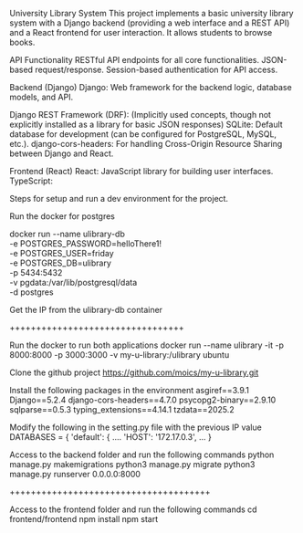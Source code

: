 University Library System
This project implements a basic university library system with a Django backend (providing a web interface and a REST API) and a React frontend for user interaction. It allows students to browse books.

API Functionality
RESTful API endpoints for all core functionalities.
JSON-based request/response.
Session-based authentication for API access.


Backend (Django)
Django: Web framework for the backend logic, database models, and API.

Django REST Framework (DRF): (Implicitly used concepts, though not explicitly installed as a library for basic JSON responses)
SQLite: Default database for development (can be configured for PostgreSQL, MySQL, etc.).
django-cors-headers: For handling Cross-Origin Resource Sharing between Django and React.

Frontend (React)
React: JavaScript library for building user interfaces.
TypeScript: 


Steps for setup and run a dev environment for the project.

Run the docker for postgres

docker run --name ulibrary-db \
-e POSTGRES_PASSWORD=helloThere1! \
-e POSTGRES_USER=friday \
-e POSTGRES_DB=ulibrary \
-p 5434:5432 \
-v pgdata:/var/lib/postgresql/data \
-d postgres

Get the IP from the ulibrary-db container


+++++++++++++++++++++++++++++++++


Run the docker to run both applications
docker run --name ulibrary -it -p 8000:8000 -p 3000:3000 -v my-u-library:/ulibrary ubuntu

Clone the github project
https://github.com/moics/my-u-library.git


Install the following packages in the environment
asgiref==3.9.1
Django==5.2.4
django-cors-headers==4.7.0
psycopg2-binary==2.9.10
sqlparse==0.5.3
typing_extensions==4.14.1
tzdata==2025.2

Modify the following in the setting.py file with the previous IP value 
DATABASES = {
    'default': {
        ....
        'HOST': '172.17.0.3',
        ...
    }



Access to the backend folder and run the following commands
python manage.py makemigrations
python3 manage.py migrate
python3 manage.py runserver 0.0.0.0:8000

++++++++++++++++++++++++++++++++++++++

Access to the frontend folder and run the following commands
cd frontend/frontend
npm install
npm start

